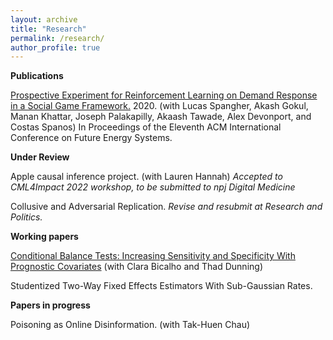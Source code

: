 ```yaml
---
layout: archive
title: "Research"
permalink: /research/
author_profile: true
---
```


**Publications**

[Prospective Experiment for Reinforcement Learning on Demand Response in a Social Game Framework.](https://dl.acm.org/doi/abs/10.1145/3396851.3402365) 2020. (with Lucas Spangher, Akash Gokul, Manan Khattar, Joseph Palakapilly, Akaash Tawade, Alex Devonport, and Costas Spanos) In Proceedings of the Eleventh ACM International Conference on Future Energy Systems.

**Under Review**

Apple causal inference project. (with Lauren Hannah) _Accepted to CML4Impact 2022 workshop, to be submitted to npj Digital Medicine_ 

Collusive and Adversarial Replication. _Revise and resubmit at Research and Politics._

**Working papers**

[Conditional Balance Tests: Increasing Sensitivity and Specificity With Prognostic Covariates](https://arxiv.org/abs/2205.10478) (with Clara Bicalho and Thad Dunning)

Studentized Two-Way Fixed Effects Estimators With Sub-Gaussian Rates.

**Papers in progress** 

Poisoning as Online Disinformation. (with Tak-Huen Chau)














